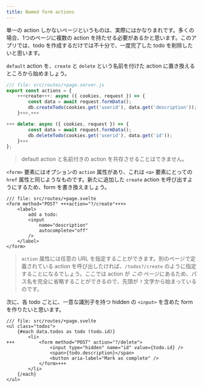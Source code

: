 ```yaml
---
title: Named form actions
---
```


単一の action しかないページというものは、実際にはかなりまれです。多くの場合、1つのページに複数の action を持たせる必要があるかと思います。このアプリでは、todo を作成するだけでは不十分で、一度完了した todo を削除したいと思います。

`default` action を、`create` と `delete` という名前を付けた action に置き換えるところから始めましょう。

```js
/// file: src/routes/+page.server.js
export const actions = {
	+++create+++: async ({ cookies, request }) => {
		const data = await request.formData();
		db.createTodo(cookies.get('userid'), data.get('description'));
	}+++,+++

+++	delete: async ({ cookies, request }) => {
		const data = await request.formData();
		db.deleteTodo(cookies.get('userid'), data.get('id'));
	}+++
};
```

> default action と名前付きの action を共存させることはできません。

`<form>` 要素にはオプションの `action` 属性があり、これは `<a>` 要素にとっての `href` 属性と同じようなものです。新たに追加した `create` action を呼び出すようにするため、form を書き換えましょう。

```svelte
/// file: src/routes/+page.svelte
<form method="POST" +++action="?/create"+++>
	<label>
		add a todo:
		<input
			name="description"
			autocomplete="off"
		/>
	</label>
</form>
```

> `action` 属性には任意の URL を指定することができます。別のページで定義されている action を呼び出したければ、`/todos?/create` のように指定することになるでしょう。ここでは action が _この_ ページにあるため、パス名を完全に省略することができるので、先頭が `?` 文字から始まっているのです。

次に、各 todo ごとに、一意な識別子を持つ hidden の `<input>` を含めた form を作りたいと思います。

```svelte
/// file: src/routes/+page.svelte
<ul class="todos">
	{#each data.todos as todo (todo.id)}
		<li>
+++			<form method="POST" action="?/delete">
				<input type="hidden" name="id" value={todo.id} />
				<span>{todo.description}</span>
				<button aria-label="Mark as complete" />
			</form>+++
		</li>
	{/each}
</ul>
```
